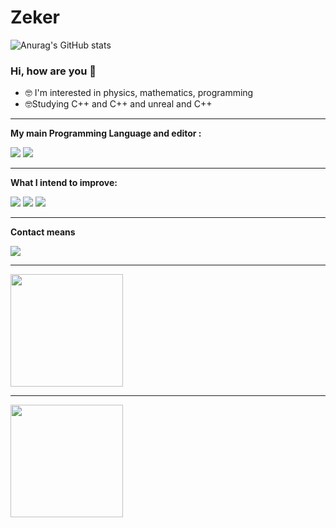 # Zeker

![Anurag's GitHub stats](https://github-readme-stats.vercel.app/api?username=ZekerDev&show_icons=true&theme=tokyonight)

### Hi, how are you 👋


- 🤓  I'm interested in  physics, mathematics, programming 
- 🤓Studying C++ and C++ and unreal and C++


----

**My main Programming Language and editor :**

![](https://img.shields.io/badge/C%2B%2B-00599C?style=for-the-badge&logo=c%2B%2B&logoColor=white) ![](https://img.shields.io/badge/Visual_Studio_Code-0078D4?style=for-the-badge&logo=visual%20studio%20code&logoColor=white)

------
**What I intend to improve:**

![](https://img.shields.io/badge/C-00599C?style=for-the-badge&logo=c&logoColor=white)
![](https://img.shields.io/badge/Rust-000000?style=for-the-badge&logo=rust&logoColor=white)
![](https://img.shields.io/badge/OpenGL-FFFFFF?style=for-the-badge&logo=opengl)

------
**Contact means**
<div>
    <a href="https://www.linkedin.com/in/davi-jose-16736a1b1/" target="_blank"><img src="https://img.shields.io/badge/-LinkedIn-%230077B5?style=for-the-badge&logo=linkedin&logoColor=white" target="_blank"></a> 
    
   <div>

-------      



<div>
   <img height="180em" src="https://github-readme-stats.vercel.app/api?username=ZekerDev&show_icons=true&theme=dark&include_all_commits=true&count_private=true"/>
  <div>
 
 ------
 <div>
    <img height="180em" src="https://github-readme-stats.vercel.app/api/top-langs/?username=ZekerDev&layout=compact&langs_count=7&theme=dark"/>
 <div>
 






